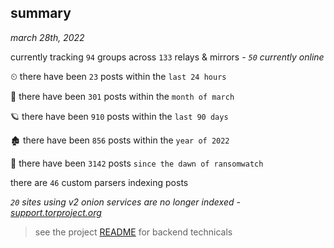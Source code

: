 
## summary
_march 28th, 2022_

currently tracking `94` groups across `133` relays & mirrors - _`50` currently online_

⏲ there have been `23` posts within the `last 24 hours`

🦈 there have been `301` posts within the `month of march`

🪐 there have been `910` posts within the `last 90 days`

🏚 there have been `856` posts within the `year of 2022`

🦕 there have been `3142` posts `since the dawn of ransomwatch`

there are `46` custom parsers indexing posts

_`20` sites using v2 onion services are no longer indexed - [support.torproject.org](https://support.torproject.org/onionservices/v2-deprecation/)_

> see the project [README](https://github.com/thetanz/ransomwatch#ransomwatch--) for backend technicals
